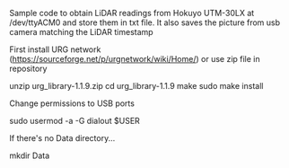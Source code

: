 Sample code to obtain LiDAR readings from Hokuyo UTM-30LX at /dev/ttyACM0
and store them in txt file. It also saves the picture from usb camera matching
the LiDAR timestamp

First install URG network (https://sourceforge.net/p/urgnetwork/wiki/Home/) or use 
zip file in repository

  unzip urg_library-1.1.9.zip
  cd urg_library-1.1.9
  make
  sudo make install

Change permissions to USB ports

  sudo usermod -a -G dialout $USER

If there's no Data directory...

  mkdir Data